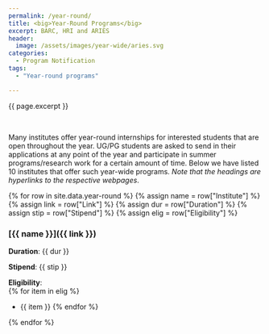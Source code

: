 ```yaml
---
permalink: /year-round/
title: <big>Year-Round Programs</big>
excerpt: BARC, HRI and ARIES
header:
  image: /assets/images/year-wide/aries.svg
categories:
  - Program Notification
tags:
  - "Year-round programs"

---
```


<span class="excerpt">{{ page.excerpt }}</span>

<br>

Many institutes offer year-round internships for interested students that are open throughout the year. UG/PG students are asked to send in their applications at any point of the year and participate in summer programs/research work for a certain amount of time. Below we have listed 10 institutes that offer such year-wide programs. _Note that the headings are hyperlinks to the respective webpages_.

{% for row in site.data.year-round %}
{% assign name = row["Institute"] %}
{% assign link = row["Link"] %}
{% assign dur = row["Duration"] %}
{% assign stip = row["Stipend"] %}
{% assign elig = row["Eligibility"] %}

### [{{ name }}]({{ link }})

**Duration**: {{ dur }}

**Stipend**: {{ stip }}

**Eligibility**:<br>
{% for item in elig %} 
- {{ item }}
{% endfor %}

{% endfor %}
